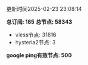 更新时间2025-02-23 23:08:14

**总订阅: 165**
**总节点: 58343**
- vless节点: 31816
- hysteria2节点: 3

**google ping有效节点: 500**
